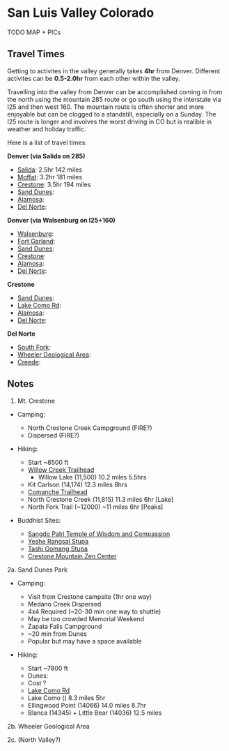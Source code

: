 
# San Luis Valley Colorado

TODO MAP + PICs

## Travel Times

Getting to activites in the valley generally takes **4hr**
from Denver. Different activites can be **0.5-2.0hr** from
each other within the valley.

Travelling into the valley from Denver can be accomplished
coming in from the north using the mountain 285 route or
go south using the interstate via I25 and then west 160.
The mountain route is often shorter and more enjoyable but
can be clogged to a standstill, especially on a Sunday. 
The I25 route is longer and involves the worst driving in
CO but is realible in weather and holiday traffic.

Here is a list of travel times:

**Denver (via Salida on 285)**
- [Salida](): 2.5hr 142 miles
- [Moffat](): 3.2hr 181 miles
- [Crestone](): 3.5hr 194 miles
- [Sand Dunes]():
- [Alamosa]():
- [Del Norte]():

**Denver (via Walsenburg on I25+160)**
- [Walsenburg]():
- [Fort Garland]():
- [Sand Dunes]():
- [Crestone]():
- [Alamosa]():
- [Del Norte]():

**Crestone**
- [Sand Dunes]():
- [Lake Como Rd]():
- [Alamosa]():
- [Del Norte]():

**Del Norte**
- [South Fork]():
- [Wheeler Geological Area]():
- [Creede]():

## Notes

1. Mt. Crestone

  - Camping:
    - North Crestone Creek Campground (FIRE?)
    - Dispersed (FIRE?)
  
  - Hiking:
    - Start ~8500 ft
    - [Willow Creek Trailhead](https://goo.gl/maps/ZvX8pLDXAk3oedE38)
        - Willow Lake (11,500) 10.2 miles 5.5hrs
	- Kit Carlson (14,174) 12.3 miles 8hrs
    - [Comanche Trailhead](https://goo.gl/maps/DCKa3p2oJowBjUAn8)
	- North Crestone Creek (11,815) 11.3 miles 6hr [Lake]
	- North Fork Trail (~12000) ~11 miles 6hr [Peaks]
  
  - Buddhist Sites:
    - [Sangdo Palri Temple of Wisdom and Compassion](http://www.mangalashribhuti.org/)
    - [Yeshe Rangsal Stupa](https://tsoknyirinpoche.org/yeshe-rangsal/stupa-and-shrine-hall/)
    - [Tashi Gomang Stupa](https://kttg.org/)
    - [Crestone Mountain Zen Center](https://www.dharmasangha.org/)

2a. Sand Dunes Park

  - Camping:
    - Visit from Crestone campsite (1hr one way)
    - Medano Creek Dispersed
	- 4x4 Required (~20-30 min one way to shuttle) 
	- May be too crowded Memorial Weekend
    - Zapata Falls Campground
	- ~20 min from Dunes
	- Popular but may have a space available

  - Hiking:
    - Start ~7800 ft
    - Dunes:
	- Cost ?
    - [Lake Como Rd](https://goo.gl/maps/mnHTRoXs8J9R8iAr7)
	- Lake Como () 8.3 miles 5hr
	- Ellingwood Point (14066) 14.0 miles 8.7hr
	- Blanca (14345) + Little Bear (14036) 12.5 miles

2b. Wheeler Geological Area

2c. (North Valley?)
